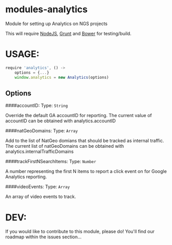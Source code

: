 modules-analytics
=================

Module for setting up Analytics on NGS projects

This will require [NodeJS](http://nodejs.org), [Grunt](http://gruntjs.com/getting-started) and [Bower](http://bower.io) for testing/build. 

# USAGE:
```javascript
require 'analytics', () ->
    options = {...}
    window.analytics = new Analytics(options)
```

## Options
####accountID: 
Type: `String`

Override the default GA accountID for reporting. The current value of accountID can be obtained with analytics.accountID

####natGeoDomains: 
Type: `Array`

Add to the list of NatGeo domians that should be tracked as internal traffic. The current list of natGeoDomains can be obtained with analytics.internalTrafficDomains

####trackFirstNSearchItems: 
Type: `Number`

A number representing the first N items to report a click event on for Google Analytics reporting.

####videoEvents: 
Type: `Array`

An array of video events to track.

# DEV:
If you would like to contribute to this module, please do! You'll find our roadmap within the issues section...
